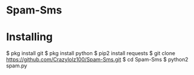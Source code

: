 # Spam-Sms
# Installing
$ pkg install git
$ pkg install python
$ pip2 install requests
$ git clone https://github.com/Crazylolz100/Spam-Sms.git
$ cd Spam-Sms
$ python2 spam.py
